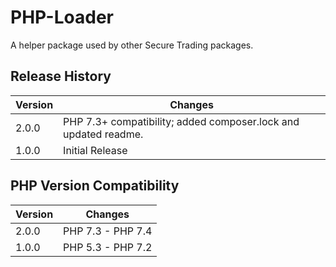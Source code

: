# PHP-Loader

A helper package used by other Secure Trading packages.

## Release History

| Version  | Changes                                                         |
| -------- |---------------                                                  |
| 2.0.0    | PHP 7.3+ compatibility; added composer.lock and updated readme. |
| 1.0.0    | Initial Release                                                 |

## PHP Version Compatibility

| Version  | Changes                        |
| -------- |---------------                 |
| 2.0.0    | PHP 7.3 - PHP 7.4              |
| 1.0.0    | PHP 5.3 - PHP 7.2              |
